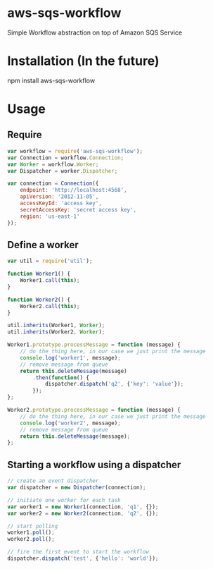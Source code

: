 # aws-sqs-workflow
Simple Workflow abstraction on top of Amazon SQS Service

# Installation (In the future)
npm install aws-sqs-workflow

# Usage

## Require
```javascript
var workflow = require('aws-sqs-workflow');
var Connection = workflow.Connection;
var Worker = workflow.Worker;
var Dispatcher = worker.Dispatcher;

var connection = Connection({
    endpoint: 'http://localhost:4568',
    apiVersion: '2012-11-05',
    accessKeyId: 'access key',
    secretAccessKey: 'secret access key',
    region: 'us-east-1'
});
```

## Define a worker
```javascript
var util = require('util');

function Worker1() {
    Worker1.call(this);
}

function Worker2() {
    Worker2.call(this);
}

util.inherits(Worker1, Worker);
util.inherits(Worker2, Worker);

Worker1.prototype.processMessage = function (message) {
    // do the thing here, in our case we just print the message
    console.log('worker1', message);
    // remove message from queue
    return this.deleteMessage(message)
        .then(function() {
            dispatcher.dispatch('q2', {'key': 'value'});
        });
};

Worker2.prototype.processMessage = function (message) {
    // do the thing here, in our case we just print the message
    console.log('worker2', message);
    // remove message from queue
    return this.deleteMessage(message);
};
```

## Starting a workflow using a dispatcher

```javascript
// create an event dispatcher
var dispatcher = new Dispatcher(connection);

// initiate one worker for each task
var worker1 = new Worker1(connection, 'q1', {});
var worker2 = new Worker2(connection, 'q2', {});

// start polling
worker1.poll();
worker2.poll();

// fire the first event to start the workflow
dispatcher.dispatch('test', {'hello': 'world'});
```
